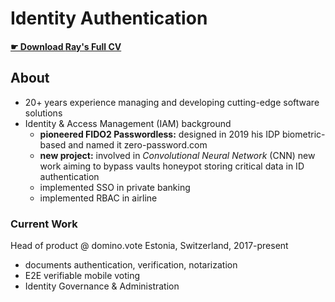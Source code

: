 # Identity Authentication 

#### [ ☛ Download **Ray's Full CV**](https://bit.ly/raysume-onepage)

## About
- 20+ years experience managing and developing cutting-edge software solutions
- Identity & Access Management (IAM) background 
  - **pioneered FIDO2 Passwordless:** designed in 2019 his IDP biometric-based and named it zero-password.com
  - **new project:** involved in _Convolutional Neural Network_ (CNN) new work aiming to bypass vaults honeypot storing critical data in ID authentication
  - implemented SSO in private banking
  - implemented RBAC in airline

### Current Work
Head of product @ domino.vote  Estonia, Switzerland, 2017-present
- documents authentication, verification, notarization
- E2E verifiable mobile voting 
- Identity Governance & Administration
